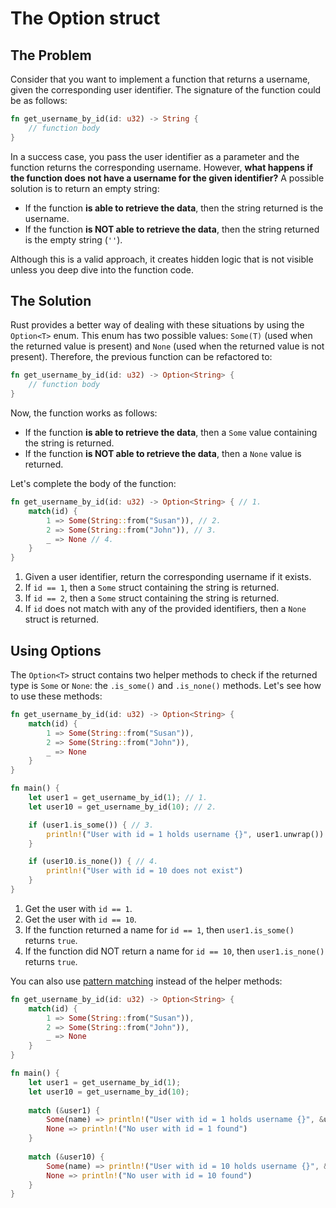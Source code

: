 # The Option<T> struct

## The Problem

Consider that you want to implement a function that returns a username, given the corresponding user identifier. The signature of the function could be as follows:

```rust
fn get_username_by_id(id: u32) -> String {
    // function body
}
```

In a success case, you pass the user identifier as a parameter and the function returns the corresponding username. However, **what happens if the function does not have a username for the given identifier?** A possible solution is to return an empty string:
- If the function **is able to retrieve the data**, then the string returned is the username.
- If the function **is NOT able to retrieve the data**, then the string returned is the empty string (`''`).

Although this is a valid approach, it creates hidden logic that is not visible unless you deep dive into the function code.

## The Solution

Rust provides a better way of dealing with these situations by using the `Option<T>` enum. This enum has two possible values: `Some(T)` (used when the returned value is present) and `None` (used when the returned value is not present). Therefore, the previous function can be refactored to:

```rust
fn get_username_by_id(id: u32) -> Option<String> {
    // function body
}
```

Now, the function works as follows:
- If the function **is able to retrieve the data**, then a `Some` value containing the string is returned.
- If the function **is NOT able to retrieve the data**, then a `None` value is returned.

Let's complete the body of the function:

```rust
fn get_username_by_id(id: u32) -> Option<String> { // 1.
    match(id) {
        1 => Some(String::from("Susan")), // 2.
        2 => Some(String::from("John")), // 3.
        _ => None // 4.
    }
}
```
1. Given a user identifier, return the corresponding username if it exists.
2. If `id == 1`, then a `Some` struct containing the string is returned.
3. If `id == 2`, then a `Some` struct containing the string is returned.
4. If `id` does not match with any of the provided identifiers, then a `None` struct is returned.

## Using Options

The `Option<T>` struct contains two helper methods to check if the returned type is `Some` or `None`: the `.is_some()` and `.is_none()` methods. Let's see how to use these methods:

```rust
fn get_username_by_id(id: u32) -> Option<String> {
    match(id) {
        1 => Some(String::from("Susan")),
        2 => Some(String::from("John")),
        _ => None
    }
}

fn main() {
    let user1 = get_username_by_id(1); // 1.
    let user10 = get_username_by_id(10); // 2.

    if (user1.is_some()) { // 3.
        println!("User with id = 1 holds username {}", user1.unwrap())
    }

    if (user10.is_none()) { // 4.
        println!("User with id = 10 does not exist")
    }
}
```
1. Get the user with `id == 1`.
1. Get the user with `id == 10`.
3. If the function returned a name for `id == 1`, then `user1.is_some()` returns `true`.
4. If the function did NOT return a name for `id == 10`, then `user1.is_none()` returns `true`.

You can also use [pattern matching](https://doc.rust-lang.org/book/ch18-03-pattern-syntax.html) instead of the helper methods:

```rust
fn get_username_by_id(id: u32) -> Option<String> {
    match(id) {
        1 => Some(String::from("Susan")),
        2 => Some(String::from("John")),
        _ => None
    }
}

fn main() {
    let user1 = get_username_by_id(1);
    let user10 = get_username_by_id(10);
    
    match (&user1) {
        Some(name) => println!("User with id = 1 holds username {}", &user1.unwrap()),
        None => println!("No user with id = 1 found")
    }
    
    match (&user10) {
        Some(name) => println!("User with id = 10 holds username {}", &user10.unwrap()),
        None => println!("No user with id = 10 found")
    }
}
```

